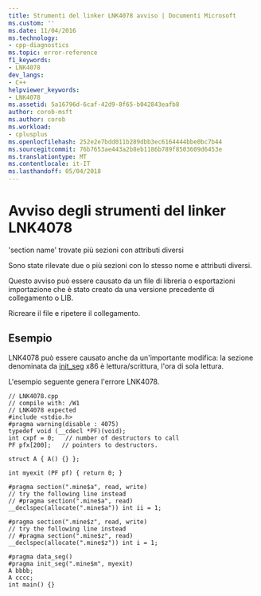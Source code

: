 ```yaml
---
title: Strumenti del linker LNK4078 avviso | Documenti Microsoft
ms.custom: ''
ms.date: 11/04/2016
ms.technology:
- cpp-diagnostics
ms.topic: error-reference
f1_keywords:
- LNK4078
dev_langs:
- C++
helpviewer_keywords:
- LNK4078
ms.assetid: 5a16796d-6caf-42d9-8f65-b042843eafb8
author: corob-msft
ms.author: corob
ms.workload:
- cplusplus
ms.openlocfilehash: 252e2e7bdd011b289dbb3ec6164444bbe0bc7b44
ms.sourcegitcommit: 76b7653ae443a2b8eb1186b789f8503609d6453e
ms.translationtype: MT
ms.contentlocale: it-IT
ms.lasthandoff: 05/04/2018
---
```

# <a name="linker-tools-warning-lnk4078"></a>Avviso degli strumenti del linker LNK4078
'section name' trovate più sezioni con attributi diversi  
  
 Sono state rilevate due o più sezioni con lo stesso nome e attributi diversi.  
  
 Questo avviso può essere causato da un file di libreria o esportazioni importazione che è stato creato da una versione precedente di collegamento o LIB.  
  
 Ricreare il file e ripetere il collegamento.  
  
## <a name="example"></a>Esempio  
 LNK4078 può essere causato anche da un'importante modifica: la sezione denominata da [init_seg](../../preprocessor/init-seg.md) x86 è lettura/scrittura, l'ora di sola lettura.  
  
 L'esempio seguente genera l'errore LNK4078.  
  
```  
// LNK4078.cpp  
// compile with: /W1  
// LNK4078 expected  
#include <stdio.h>  
#pragma warning(disable : 4075)  
typedef void (__cdecl *PF)(void);  
int cxpf = 0;   // number of destructors to call  
PF pfx[200];   // pointers to destructors.  
  
struct A { A() {} };  
  
int myexit (PF pf) { return 0; }  
  
#pragma section(".mine$a", read, write)  
// try the following line instead  
// #pragma section(".mine$a", read)  
__declspec(allocate(".mine$a")) int ii = 1;  
  
#pragma section(".mine$z", read, write)  
// try the following line instead  
// #pragma section(".mine$z", read)  
__declspec(allocate(".mine$z")) int i = 1;  
  
#pragma data_seg()  
#pragma init_seg(".mine$m", myexit)  
A bbbb;   
A cccc;  
int main() {}  
```